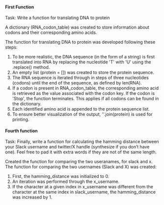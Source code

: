 #### First Function 
Task: Write a function for translating DNA to protein

A dictionary (RNA_codon_table) was created to store information about codons and their corresponding amino acids.

The function for translating DNA to protein was developed following these steps:
1) To be more realistic, the DNA sequence (in the form of a string) is first translated into RNA by replacing the nucleotide 'T' with 'U' using the .replace() method.
2) An empty list (protein = []) was created to store the protein sequence.
3) The RNA sequence is iterated through in steps of three nucleotides (codons) until the end of the sequence, as defined by len(RNA).
4) If a codon is present in RNA_codon_table, the corresponding amino acid is retrieved as the value associated with the codon key. If the codon is 'Stop', the function terminates. This applies if all codons can be found in the dictionary.
5) Each identified amino acid is appended to the protein sequence list.
6) To ensure better visualization of the output, ''.join(protein) is used for printing.

#### Fourth function 

Task: Finally, write a function for calculating the hamming distance between your Slack username and twitter/X handle (synthesize if you don’t have one). Feel free to pad it with extra words if they are not of the same length.

Created the function for comparing the two useranames, for slack and x. 
The function for comparing the two usernames (Slack and X) was created:

1) First, the hamming_distance was initialized to 0.
2) An iteration was performed through the x_username.
3) If the character at a given index in x_username was different from the character at the same index in slack_username, the hamming_distance was increased by 1.

